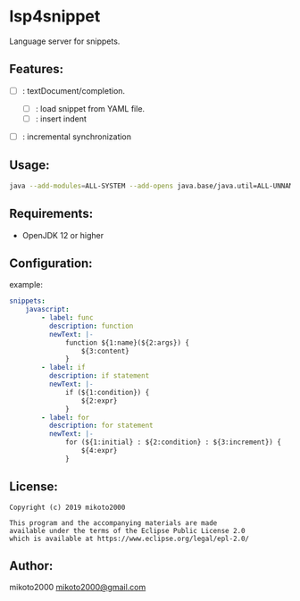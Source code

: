 lsp4snippet
===========

Language server for snippets.


Features:
---------

- [ ] : textDocument/completion.
    - [ ] : load snippet from YAML file.
    - [ ] : insert indent
- [ ] : incremental synchronization


Usage:
------

```sh
java --add-modules=ALL-SYSTEM --add-opens java.base/java.util=ALL-UNNAMED --add-opens java.base/java.lang=ALL-UNNAMED -Declipse.application=org.eclipse.jdt.ls.core.id1 -Dosgi.bundles.defaultStartLevel=4 -Declipse.product=org.eclipse.jdt.ls.core.product -Dlog.level=ALL -noverify -Dfile.encoding=UTF-8 -Xmx1G -jar /PATH/TO/lsp4snippet-x.y.z.jar --config /PATH/TO/Configuration.yaml
```


Requirements:
-------------

- OpenJDK 12 or higher


Configuration:
--------------

example:

```yaml
snippets:
    javascript:
        - label: func
          description: function
          newText: |-
              function ${1:name}(${2:args}) {
                  ${3:content}
              }
        - label: if
          description: if statement
          newText: |-
              if (${1:condition}) {
                  ${2:expr}
              }
        - label: for
          description: for statement
          newText: |-
              for (${1:initial} : ${2:condition} : ${3:increment}) {
                  ${4:expr}
              }
```

License:
--------

```
Copyright (c) 2019 mikoto2000

This program and the accompanying materials are made
available under the terms of the Eclipse Public License 2.0
which is available at https://www.eclipse.org/legal/epl-2.0/
```


Author:
-------

mikoto2000 <mikoto2000@gmail.com>

